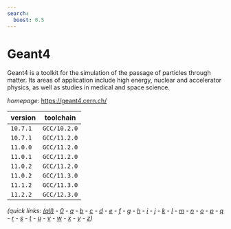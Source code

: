 ```yaml
---
search:
  boost: 0.5
---
```

# Geant4

Geant4 is a toolkit for the simulation of the passage of particles through matter.  Its areas of application include high energy, nuclear and accelerator physics,  as well as studies in medical and space science.

*homepage*: <https://geant4.cern.ch/>

version | toolchain
--------|----------
``10.7.1`` | ``GCC/10.2.0``
``10.7.1`` | ``GCC/11.2.0``
``11.0.0`` | ``GCC/11.2.0``
``11.0.1`` | ``GCC/11.2.0``
``11.0.2`` | ``GCC/11.2.0``
``11.0.2`` | ``GCC/11.3.0``
``11.1.2`` | ``GCC/11.3.0``
``11.2.2`` | ``GCC/12.3.0``


*(quick links: [(all)](../index.md) - [0](../0/index.md) - [a](../a/index.md) - [b](../b/index.md) - [c](../c/index.md) - [d](../d/index.md) - [e](../e/index.md) - [f](../f/index.md) - [g](../g/index.md) - [h](../h/index.md) - [i](../i/index.md) - [j](../j/index.md) - [k](../k/index.md) - [l](../l/index.md) - [m](../m/index.md) - [n](../n/index.md) - [o](../o/index.md) - [p](../p/index.md) - [q](../q/index.md) - [r](../r/index.md) - [s](../s/index.md) - [t](../t/index.md) - [u](../u/index.md) - [v](../v/index.md) - [w](../w/index.md) - [x](../x/index.md) - [y](../y/index.md) - [z](../z/index.md))*

